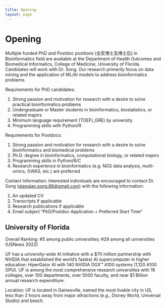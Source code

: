 ```yaml
---
title: Opening
layout: page
---
```

# Opening

Multiple funded PhD and Postdoc positions (全奖博士及博士后) in Bioinformatics field are available at the Department of Health Outcomes and Biomedical Informatics, 
College of Medicine, University of Florida. Candidates will work with Dr. Song. Our research primarily focus on data mining and the application of ML/AI models to address bioinformatics problems.

Requirements for PhD candidates:    
1. Strong passion and motivation for research with a desire to solve practical bioinformatics problems
2. Undergraduate or Master students in bioinformatics, biostatistics, or related majors
3. Minimum language requirement (TOEFL,GRE) by university
4. Programming skills with Python/R

Requirements for Postdocs:
1. Strong passion and motivation for research with a desire to solve bioinformatics and biomedical problems
2. Ph.D. degree in bioinformatics, computational biology, or related majors
3. Programming skills in Python/R/C
4. Research experience in bioinformatics (e.g. NGS data analysis, multi-omics, GWAS, etc.) are preferred
    
Contact Information: Interested individuals are encouraged to contact Dr. Song (qianqian.song.66@gmail.com) with the following information:

1. An updated CV
2. Transcripts if applicable
3. Research publications if applicable
4. Email subject “PhD/Postdoc Application + Preferred Start Time”

## University of Florida

Overall Ranking: #5 among public universities; #29 among all universities (USNews 2022)

UF has a university-wide AI Initiative with a $70 million partnership with NVIDIA that established the world’s fastest AI supercomputer in higher education: HiperGator AI with 140 NVIDIA DGX™ A100 systems (1,120 A100 GPU). UF is among the most comprehensive research universities with 16 colleges, over 100 departments, over 5000 faculty, and near $1 Billion annual research expenditure.

Location: UF is located in Gainesville, named the most livable city in US, less than 2 hours away from major attractions (e.g., Disney World, Universal Studio) and beach.
